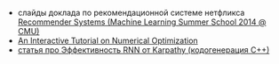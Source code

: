 * слайды доклада по рекомендационной системе нетфликса
[Recommender Systems (Machine Learning Summer School 2014 @ CMU)](http://www.slideshare.net/xamat/recommender-systems-machine-learning-summer-school-2014-cmu)
* [An Interactive Tutorial on Numerical Optimization](http://www.benfrederickson.com/numerical-optimization/)
* [статья про Эффективность RNN от Karpathy (кодогенерация C++)](http://karpathy.github.io/2015/05/21/rnn-effectiveness/)
